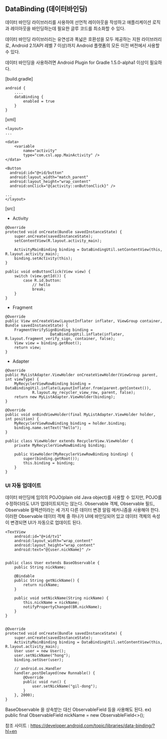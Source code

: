## DataBinding (데이터바인딩)

데이터 바인딩 라이브러리를 사용하여 선언적 레이아웃을 작성하고 애플리케이션 로직과 레이아웃을 바인딩하는데 필요한 글루 코드를 최소화할 수 있다.

데이터 바인딩 라이브러리는 유연성과 폭넓은 호환성을 모두 제공하는 지원 라이브러리로,
Android 2.1(API 레벨 7 이상)까지 Android 플랫폼의 모든 이전 버전에서 사용할 수 있다.

데이터 바인딩을 사용하려면 Android Plugin for Gradle 1.5.0-alpha1 이상이 필요하다.

[build.gradle]
```
android {
    ....
    dataBinding {
        enabled = true
    }
}
```

[xml]
```
<layout>
...

<data>
    <variable
        name="activity"
        type="com.csl.app.MainActivity" />
</data>

<Button
  android:id="@+id/button"
  android:layout_width="match_parent"
  android:layout_height="wrap_content"
  android:onClick="@{activity::onButtonClick}" /> 
  
...
</layout>
```

[src]

- Activity

```
@Override
protected void onCreate(Bundle savedInstanceState) {
    super.onCreate(savedInstanceState);
    setContentView(R.layout.activity_main);

    ActivityMainBinding binding = DataBindingUtil.setContentView(this, R.layout.activity_main);
    binding.setActivity(this);
}

public void onButtonClick(View view) {
    switch (view.getId()) {
        case R.id.button:
            // hello
            break;
    }
}
```

- Fragment

```
@Override
public View onCreateView(LayoutInflater inflater, ViewGroup container, Bundle savedInstanceState) {
    FragmentVerifySignBinding binding = 
                    DataBindingUtil.inflate(inflater, R.layout.fragment_verify_sign, container, false);
    View view = binding.getRoot();
    return view;
}
```

- Adapter

```
@Override
public MyListAdapter.ViewHolder onCreateViewHolder(ViewGroup parent, int viewType) {
    MyRecyclerViewRowBinding binding = DataBindingUtil.inflate(LayoutInflater.from(parent.getContext()),
            R.layout.my_recycler_view_row, parent, false);
    return new MyListAdapter.ViewHolder(binding);
}

@Override
public void onBindViewHolder(final MyListAdapter.ViewHolder holder, int position) {
    MyRecyclerViewRowBinding binding = holder.binding;
    binding.name.setText("hello");
}

public class ViewHolder extends RecyclerView.ViewHolder {
    private MyRecyclerViewRowBinding binding;

    public ViewHolder(MyRecyclerViewRowBinding binding) {
        super(binding.getRoot());
        this.binding = binding;
    }
}
```

### UI 자동 업데이트

데이터 바인딩에 임의의 POJO(plain old Java object)를 사용할 수 있지만, POJO를 수정하더라도 UI가 업데이트되지는 않는다.
Observable 객체, Observable 필드, Observable 컬렉션이라는 세 가지 다른 데이터 변경 알림 메커니즘을 사용해야 한다.
이러한 Observable 데이터 객체 중 하나가 UI에 바인딩되어 있고 데이터 객체의 속성이 변경되면 UI가 자동으로 업데이트 된다.

```
<TextView
    android:id="@+id/tv1"
    android:layout_width="wrap_content"
    android:layout_height="wrap_content"
    android:text="@{user.nickName}" />


public class User extends BaseObservable {
    public String nickName;

    @Bindable
    public String getNickName() {
        return nickName;
    }

    public void setNickName(String nickName) {
        this.nickName = nickName;
        notifyPropertyChanged(BR.nickName);
    }
}


@Override
protected void onCreate(Bundle savedInstanceState) {
    super.onCreate(savedInstanceState);
    ActivityMainBinding binding = DataBindingUtil.setContentView(this, R.layout.activity_main);
    User user = new User();
    user.setNickName("hong");
    binding.setUser(user);
   
    // android.os.Handler
    handler.postDelayed(new Runnable() {        
        @Override
        public void run() {
            user.setNickName("gil-dong");
        }
    }, 2000);
}
```

BaseObservable 을 상속받는 대신 ObservableField 등을 사용해도 된다.
ex) public final ObservableField<String> nickName = new ObservableField<>();


참조 사이트 : https://developer.android.com/topic/libraries/data-binding/?hl=en




